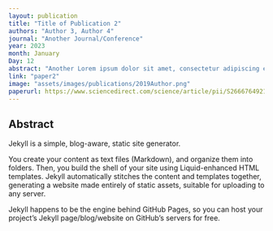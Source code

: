 ```yaml
---
layout: publication
title: "Title of Publication 2"
authors: "Author 3, Author 4"
journal: "Another Journal/Conference"
year: 2023
month: January
Day: 12
abstract: "Another Lorem ipsum dolor sit amet, consectetur adipiscing elit. ..."
link: "paper2"
image: "assets/images/publications/2019Author.png"
paperurl: https://www.sciencedirect.com/science/article/pii/S2666764921000485
---
```



## Abstract

Jekyll is a simple, blog-aware, static site generator.

You create your content as text files (Markdown), and organize them into folders. Then, you build the shell of your site using Liquid-enhanced HTML templates. Jekyll automatically stitches the content and templates together, generating a website made entirely of static assets, suitable for uploading to any server.

Jekyll happens to be the engine behind GitHub Pages, so you can host your project’s Jekyll page/blog/website on GitHub’s servers for free.